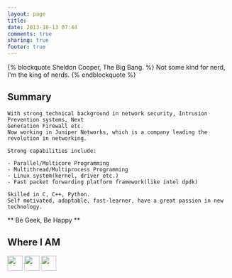 ```yaml
---
layout: page
title: 
date: 2013-10-13 07:44
comments: true
sharing: true
footer: true
---
```


{% blockquote Sheldon Cooper, The Big Bang. %}
Not some kind for nerd, I'm the king of nerds.
{% endblockquote %}

## Summary

    With strong technical background in network security, Intrusion Prevention systems, Next 
    Generation Firewall etc.
    Now working in Juniper Networks, which is a company leading the revolution in networking.
    
    Strong capabilities include:

    - Parallel/Multicore Programming
    - Multithread/Multiprocess Programming
    - Linux system(kernel, driver etc.)
    - Fast packet forwarding platform framework(like intel dpdk)
    
    Skilled in C, C++, Python.
    Self motivated, adaptable, fast-learner, have a great passion in new technology.
 
** Be Geek, Be Happy **

## Where I AM

<p>
<a href="https://github.com/kaijiang" title="GitHub" target="blank"><img src="{{ root_url }}/images/GitHub.png" height="34" weigth="34" style="border:0"></img></a>
<a href="http://www.linkedin.com/profile/view?id=194851452" title="Linkedin" target="blank"><img src="{{ root_url }}/images/Linkedin.png" height="34" weigth="34" style="border:0"></img></a>
<a href="http://weibo.com/jackboy" title="weibo" target="blank"><img src="{{ root_url }}/images/Weibo.png" height="34" weigth="34" style="border:0"></img></a>
</p>
